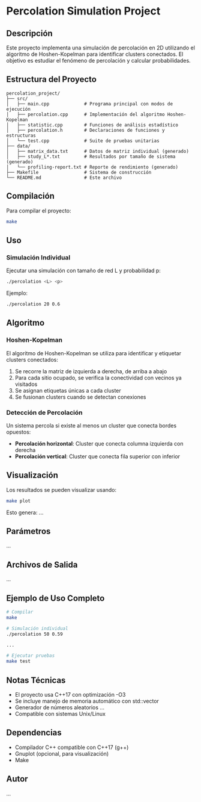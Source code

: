 # Percolation Simulation Project

## Descripción

Este proyecto implementa una simulación de percolación en 2D utilizando el algoritmo de Hoshen-Kopelman para identificar clusters conectados. El objetivo es estudiar el fenómeno de percolación y calcular probabilidades.

## Estructura del Proyecto
```
percolation_project/
├── src/
│   ├── main.cpp             # Programa principal con modos de ejecución
│   ├── percolation.cpp      # Implementación del algoritmo Hoshen-Kopelman
│   ├── statistic.cpp        # Funciones de análisis estadístico
│   ├── percolation.h        # Declaraciones de funciones y estructuras
│   └── test.cpp             # Suite de pruebas unitarias
├── data/
│   ├── matrix_data.txt      # Datos de matriz individual (generado)
│   ├── study_L*.txt         # Resultados por tamaño de sistema (generado)
│   └── profiling-report.txt # Reporte de rendimiento (generado)
├── Makefile                 # Sistema de construcción
└── README.md                # Este archivo
```

## Compilación

Para compilar el proyecto:

```bash
make
```

## Uso

### Simulación Individual

Ejecutar una simulación con tamaño de red L y probabilidad p:

```bash
./percolation <L> <p>
```

Ejemplo:
```bash
./percolation 20 0.6
```

<!-- ## Targets del Makefile

- `make all` - Compila el proyecto
- `make test` - Ejecuta pruebas básicas
- `make plot` - Genera gráficos con gnuplot
- `make clean` - Limpia archivos de compilación -->

## Algoritmo

### Hoshen-Kopelman

El algoritmo de Hoshen-Kopelman se utiliza para identificar y etiquetar clusters conectados:

1. Se recorre la matriz de izquierda a derecha, de arriba a abajo
2. Para cada sitio ocupado, se verifica la conectividad con vecinos ya visitados
3. Se asignan etiquetas únicas a cada cluster
4. Se fusionan clusters cuando se detectan conexiones

### Detección de Percolación

Un sistema percola si existe al menos un cluster que conecta bordes opuestos:
- **Percolación horizontal**: Cluster que conecta columna izquierda con derecha
- **Percolación vertical**: Cluster que conecta fila superior con inferior

## Visualización

Los resultados se pueden visualizar usando:

```bash
make plot
```

Esto genera:
...

## Parámetros
...

## Archivos de Salida
...


## Ejemplo de Uso Completo

```bash
# Compilar
make

# Simulación individual
./percolation 50 0.59

...

# Ejecutar pruebas
make test
```

## Notas Técnicas

- El proyecto usa C++17 con optimización -O3
- Se incluye manejo de memoria automático con std::vector
- Generador de números aleatorios ...
- Compatible con sistemas Unix/Linux

## Dependencias

- Compilador C++ compatible con C++17 (g++)
- Gnuplot (opcional, para visualización)
- Make

## Autor

...
